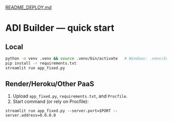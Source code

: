 [README_DEPLOY.md](https://github.com/user-attachments/files/22622006/README_DEPLOY.md)
# ADI Builder — quick start

## Local
```bash
python -m venv .venv && source .venv/bin/activate   # Windows: .venv\Scripts\activate
pip install -r requirements.txt
streamlit run app_fixed.py
```

## Render/Heroku/Other PaaS
1) Upload `app_fixed.py`, `requirements.txt`, and `Procfile`.
2) Start command (or rely on Procfile):
```
streamlit run app_fixed.py --server.port=$PORT --server.address=0.0.0.0
```
